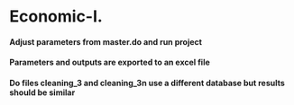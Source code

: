 # Economic-I.

#### Adjust parameters from master.do and run project 
#### Parameters and outputs are exported to an excel file 
#### Do files cleaning_3 and cleaning_3n use a different database but results should be similar
